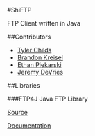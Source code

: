#ShiFTP

FTP Client written in Java

##Contributors
* [Tyler Childs](https://github.com/tylerchilds)
* [Brandon Kreisel](https://github.com/BKreisel)
* [Ethan Piekarski](https://github.com/SnoringFrog)
* [Jeremy DeVries](https://github.com/jrdevries)

##Libraries

###FTP4J
Java FTP Library

[Source](http://www.sauronsoftware.it/projects/ftp4j/)

[Documentation](http://www.sauronsoftware.it/projects/ftp4j/manual.php)
